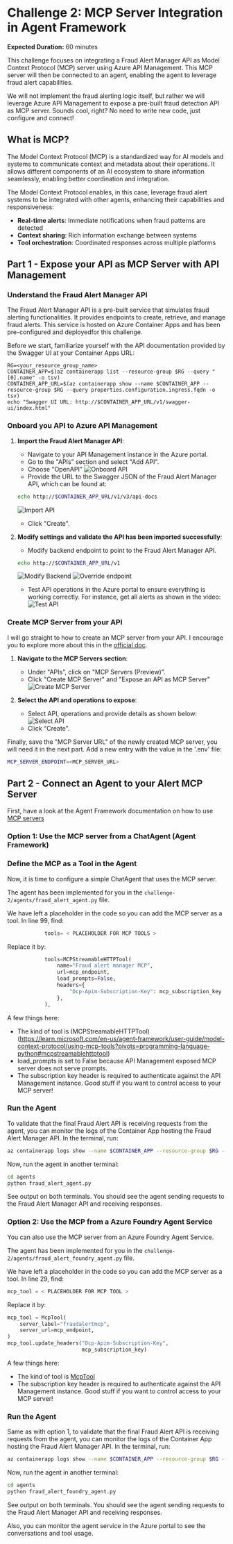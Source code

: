 # Challenge 2: MCP Server Integration in Agent Framework

**Expected Duration:** 60 minutes

This challenge focuses on integrating a Fraud Alert Manager API as  Model Context Protocol (MCP) server using Azure API Management. This MCP server will then be connected to an agent, enabling the agent to leverage fraud alert capabilities.

We will not implement the fraud alerting logic itself, but rather we will leverage Azure API Management to expose a pre-built fraud detection API as MCP server. Sounds cool, right? No need to write new code, just configure and connect!

## What is MCP?

The Model Context Protocol (MCP) is a standardized way for AI models and systems to communicate context and metadata about their operations. It allows different components of an AI ecosystem to share information seamlessly, enabling better coordination and integration.

The Model Context Protocol enables, in this case, leverage fraud alert systems to be integrated with other agents, enhancing their capabilities and responsiveness:

- **Real-time alerts**: Immediate notifications when fraud patterns are detected
- **Context sharing**: Rich information exchange between systems
- **Tool orchestration**: Coordinated responses across multiple platforms


## Part 1 - Expose your API as MCP Server with API Management

### Understand the Fraud Alert Manager API

The Fraud Alert Manager API is a pre-built service that simulates fraud alerting functionalities. It provides endpoints to create, retrieve, and manage fraud alerts. This service is hosted on Azure Container Apps and has been pre-configured and deployedfor this challenge.

Before we start, familiarize yourself with the API documentation provided by the Swagger UI at your Container Apps URL:

```
RG=<your_resource_group_name>
CONTAINER_APP=$(az containerapp list --resource-group $RG --query "[0].name" -o tsv)
CONTAINER_APP_URL=$(az containerapp show --name $CONTAINER_APP --resource-group $RG --query properties.configuration.ingress.fqdn -o tsv)
echo "Swagger UI URL: http://$CONTAINER_APP_URL/v1/swagger-ui/index.html"
```

### Onboard you API to Azure API Management

1. **Import the Fraud Alert Manager API**:
   - Navigate to your API Management instance in the Azure portal.
   - Go to the "APIs" section and select "Add API".
   - Choose "OpenAPI"
   ![Onboard API](images/1_onboardapi.png)
   - Provide the URL to the Swagger JSON of the Fraud Alert Manager API, which can be found at:
   ```bash
   echo http://$CONTAINER_APP_URL/v1/v3/api-docs
   ```
   ![Import API](images/2_createapi.png)
   - Click "Create".

2. **Modify settings and validate the API has been imported successfully**:
   - Modify backend endpoint to point to the Fraud Alert Manager API.
   ```bash
   echo http://$CONTAINER_APP_URL/v1
   ```
   ![Modify Backend](images/3_modifybackend.png)
   ![Override endpoint](images/4_overridebackend.png)
   - Test API operations in the Azure portal to ensure everything is working correctly. For instance, get all alerts as shown in the video:
   ![Test API](images/5_testapi.gif)

### Create MCP Server from your API

I will go straight to how to create an MCP server from your API. I encourage you to explore more about this in the [official doc](https://learn.microsoft.com/en-us/azure/api-management/export-rest-mcp-server).

1. **Navigate to the MCP Servers section**:
   - Under "APIs", click on "MCP Servers (Preview)".
   - Click "Create MCP Server" and "Expose an API as MCP Server"
   ![Create MCP Server](images/6_mcpfromapi.png)

2. **Select the API and operations to expose**:
   - Select API, operations and provide details as shown below:
    ![Select API](images/7_createmcp.png)
   - Click "Create".

Finally, save the "MCP Server URL" of the newly created MCP server, you will need it in the next part. Add a new entry with the value in the '.env' file:
```bash
MCP_SERVER_ENDPOINT=<MCP_SERVER_URL>
```

## Part 2 - Connect an Agent to your Alert MCP Server

First, have a look at the Agent Framework documentation on how to use [MCP servers](https://learn.microsoft.com/en-us/agent-framework/user-guide/model-context-protocol/using-mcp-tools?pivots=programming-language-python)

### Option 1: Use the MCP server from a ChatAgent (Agent Framework)

### Define the MCP as a Tool in the Agent

Now, it is time to configure a simple ChatAgent that uses the MCP server. 

The agent has been implemented for you in the `challenge-2/agents/fraud_alert_agent.py` file.

We have left a placeholder in the code so you can add the MCP server as a tool. In line 99, find:

```python
            tools= < PLACEHOLDER FOR MCP TOOLS >
```

Replace it by:

```python
            tools=MCPStreamableHTTPTool(
                name="Fraud alert manager MCP",
                url=mcp_endpoint,
                load_prompts=False,
                headers={
                    "Ocp-Apim-Subscription-Key": mcp_subscription_key
                },
            ),
```

A few things here: 
- The kind of tool is (MCPStreamableHTTPTool)(https://learn.microsoft.com/en-us/agent-framework/user-guide/model-context-protocol/using-mcp-tools?pivots=programming-language-python#mcpstreamablehttptool)
- load_prompts is set to False because API Management exposed MCP server does not serve prompts.
- The subscription key header is required to authenticate against the API Management instance. Good stuff if you want to control access to your MCP server!

### Run the Agent

To validate that the final Fraud Alert API is receiving requests from the agent, you can monitor the logs of the Container App hosting the Fraud Alert Manager API. In the terminal, run:

```bash
az containerapp logs show --name $CONTAINER_APP --resource-group $RG --follow
```

Now, run the agent in another terminal:

```bash
cd agents
python fraud_alert_agent.py
```

See output on both terminals. You should see the agent sending requests to the Fraud Alert Manager API and receiving responses.

### Option 2: Use the MCP from a Azure Foundry Agent Service

You can also use the MCP server from an Azure Foundry Agent Service.

The agent has been implemented for you in the `challenge-2/agents/fraud_alert_foundry_agent.py` file.

We have left a placeholder in the code so you can add the MCP server as a tool. In line 29, find:

```python
mcp_tool = < PLACEHOLDER FOR MCP TOOL >
```

Replace it by:

```python
mcp_tool = McpTool(
    server_label="fraudalertmcp", 
    server_url=mcp_endpoint,
)
mcp_tool.update_headers("Ocp-Apim-Subscription-Key",
                        mcp_subscription_key)
```

A few things here:
- The kind of tool is [McpTool](https://learn.microsoft.com/en-us/azure/ai-foundry/agents/how-to/tools/model-context-protocol-samples?pivots=python#create-an-agent-with-the-mcp-tool)
- The subscription key header is required to authenticate against the API Management instance. Good stuff if you want to control access to your MCP server!

### Run the Agent 

Same as with option 1, to validate that the final Fraud Alert API is receiving requests from the agent, you can monitor the logs of the Container App hosting the Fraud Alert Manager API. In the terminal, run:

```bash
az containerapp logs show --name $CONTAINER_APP --resource-group $RG --follow
```

Now, run the agent in another terminal:

```bash
cd agents
python fraud_alert_foundry_agent.py
```

See output on both terminals. You should see the agent sending requests to the Fraud Alert Manager API and receiving responses.

Also, you can monitor the agent service in the Azure portal to see the conversations and tool usage.

